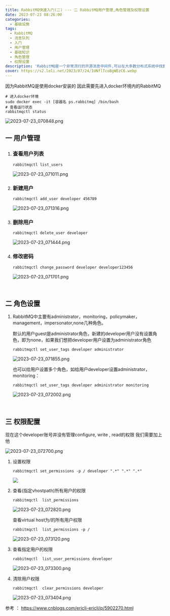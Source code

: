 ```yaml
---
title: RabbitMQ快速入门(二) --- 二 RabbitMQ用户管理,角色管理及权限设置
date: 2023-07-23 08:26:00
categories:
  - 基础设施
tags:
  - RabbitMQ
  - 消息队列
  - 入门
  - 用户管理
  - 基础知识
  - 角色管理
  - 权限设置
description: 'RabbitMQ是一个非常流行的开源消息中间件,可以在大多数分布式系统中找到它的身影。它具有可靠、灵活、易用等优点,是构建异步处理和事件驱动架构的重要选择。 全文包括以下内容一docker安装RabbitMQ 二 RabbitMQ用户管理,角色管理及权限设置 三 如何保证消息99.99%被发送成功？四 如何通过持久化保证消息99.99%不丢失? 五 如何保证队列里的消息99.99%被消费'
cover: https://s2.loli.net/2023/07/24/1UNflTcoBgWEzC6.webp
---
```



因为RabbitMQ是使用docker安装的 因此需要先进入docker环境内的RabbitMQ

```shell
# 进入docker环境
sudo docker exec -it [容器名 ps.rabbitmq] /bin/bash
# 查看运行状态
rabbitmqctl status
```

![2023-07-23_070848.png](https://s2.loli.net/2023/07/23/dHYSOjvsRTq5faM.png)

## 一 用户管理

1. ### 查看用户列表

   ```shell
   rabbitmqctl list_users
   ```

   ![2023-07-23_071011.png](https://s2.loli.net/2023/07/23/h1J4agofqscKIPH.png)

2. ### 新建用户

   ```shell
   rabbitmqctl add_user developer 456789
   ```

   ![2023-07-23_071316.png](https://s2.loli.net/2023/07/23/3gVyCc76uRDOT8s.png)

3. ### 删除用户

   ```shell
   rabbitmqctl delete_user developer
   ```

   ![2023-07-23_071444.png](https://s2.loli.net/2023/07/23/s6FTgW58u7jAHPx.png)

4. ### 修改密码

   ```shell
   rabbitmqctl change_password developer developer123456
   ```

   ![2023-07-23_071701.png](https://s2.loli.net/2023/07/23/qz1QIem2J4Avyjp.png)

‍

## 二 角色设置

1. RabbitMQ中主要有administrator，monitoring，policymaker，management，impersonator,none几种角色。

   默认的用户guest是administrator角色，新建的developer用户没有设置角色，即为none，如果我们想把developer用户设置为administrator角色

   ```shell
   rabbitmqctl set_user_tags developer administrator
   ```

   ![2023-07-23_071855.png](https://s2.loli.net/2023/07/23/sovTtn8EAhJc1ZH.png)

   也可以给用户设置多个角色，如给用户developer设置administrator，monitoring：

   ```shell
   rabbitmqctl set_user_tags developer administrator monitoring
   ```
   ![2023-07-23_072002.png](https://s2.loli.net/2023/07/23/sAXQuOeCZln73tV.png)

​       

## 三 权限配置

现在这个developer账号并没有管理configure, write , read的权限 我们需要加上他

![2023-07-23_072700.png](https://s2.loli.net/2023/07/23/RTLsSZYNmoiXEnD.png)

1. 设置权限
   ```shell
   rabbitmqctl set_permissions -p / developer ".*" ".*" ".*"
   ```
   ![](https://s2.loli.net/2023/07/23/QtNvsz1nfW6aVPC.png)
   

2. 查看(指定vhostpath)所有用户的权限

   ```shell
   rabbitmqctl  list_permissions
   ```

   ![2023-07-23_072820.png](https://s2.loli.net/2023/07/23/Ap27rHsjGg3JTYq.png)

   查看virtual host为/的所有用户权限

   ```shell
   rabbitmqctl  list_permissions -p /
   ```
   ![2023-07-23_073120.png](https://s2.loli.net/2023/07/23/Q1bDua9AlNk25Ci.png)

3. 查看指定用户的权限

   ```shell
   rabbitmqctl  list_user_permissions developer
   ```
   ![2023-07-23_073300.png](https://s2.loli.net/2023/07/23/AXtdCHklR8V1GEr.png)

4. 清除用户权限

   ```shell
   rabbitmqctl  clear_permissions developer
   ```
   ![2023-07-23_073404.png](https://s2.loli.net/2023/07/23/8X2uJSwUBET1Ay3.png)

参考 ： https://www.cnblogs.com/ericli-ericli/p/5902270.html

